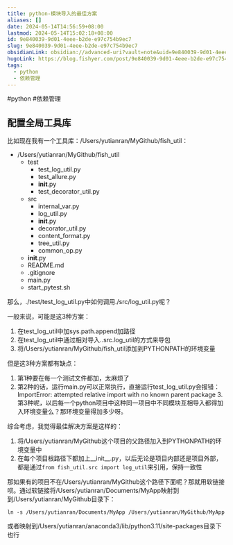 ```yaml
---
title: python-模块导入的最佳方案
aliases: []
date: 2024-05-14T14:56:59+08:00
lastmod: 2024-05-14T15:02:18+08:00
id: 9e840039-9d01-4eee-b2de-e97c754b9ec7
slug: 9e840039-9d01-4eee-b2de-e97c754b9ec7
obsidianLink: obsidian://advanced-uri?vault=note&uid=9e840039-9d01-4eee-b2de-e97c754b9ec7
hugoLink: https://blog.fishyer.com/post/9e840039-9d01-4eee-b2de-e97c754b9ec7/
tags:
  - python
  - 依赖管理
---
```


#python #依赖管理

## 配置全局工具库

比如现在我有一个工具库：/Users/yutianran/MyGithub/fish_util：
-  /Users/yutianran/MyGithub/fish_util
    -  test
        -  test_log_util.py
        -  test_allure.py
        -  __init__.py
        -  test_decorator_util.py
    -  src
        -  internal_var.py
        -  log_util.py
        -  __init__.py
        -  decorator_util.py
        -  content_format.py
        -  tree_util.py
        -  common_op.py
    -  __init__.py
    -  README.md
    -  .gitignore
    -  main.py
    -  start_pytest.sh

那么，./test/test_log_util.py中如何调用./src/log_util.py呢？

一般来说，可能是这3种方案：
1. 在test_log_util中加sys.path.append加路径
2. 在test_log_util中通过相对导入..src.log_util的方式来导包
3. 将/Users/yutianran/MyGithub/fish_util添加到PYTHONPATH的环境变量

但是这3种方案都有缺点：
1. 第1种要在每一个测试文件都加，太麻烦了
2. 第2种的话，运行main.py可以正常执行，直接运行test_log_util.py会报错：ImportError: attempted relative import with no known parent package
3.第3种呢，以后每一个python项目中这种同一项目中不同模块互相导入都得加入环境变量么？那环境变量得加多少呀。

综合考虑，我觉得最佳解决方案是这样的：
1. 将/Users/yutianran/MyGithub这个项目的父路径加入到PYTHONPATH的环境变量中
2. 在每个项目根路径下都加上__init__.py，以后无论是项目内部还是项目外部，都是通过`from fish_util.src import log_util`来引用，保持一致性

那如果有的项目不在/Users/yutianran/MyGithub这个路径下面呢？那就用软链接呗。通过软链接将/Users/yutianran/Documents/MyApp映射到到/Users/yutianran/MyGithub目录下：
```shell
ln -s /Users/yutianran/Documents/MyApp /Users/yutianran/MyGithub/MyApp
```
或者映射到/Users/yutianran/anaconda3/lib/python3.11/site-packages目录下也行

